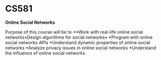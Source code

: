 # CS581
**Online Social Networks**

Purpose of this course will be to 
*•Work with real-life online social networks•Design algorithms for social networks•
*Program with online social networks APIs
*Understand dynamic properties of online social networks
*Analyze privacy issues in online social networks
*Understand the influence of online social networks
